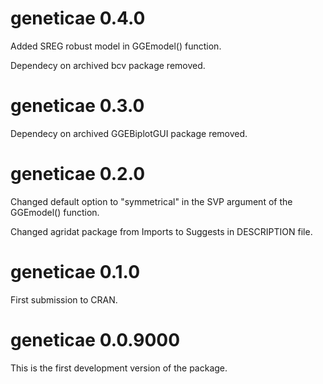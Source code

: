 # geneticae 0.4.0

Added SREG robust model in GGEmodel() function.

Dependecy on archived bcv package removed.

# geneticae 0.3.0

Dependecy on archived GGEBiplotGUI package removed.

# geneticae 0.2.0

Changed default option to "symmetrical" in the SVP argument of the GGEmodel()
function.

Changed agridat package from Imports to Suggests in DESCRIPTION file.

# geneticae 0.1.0

First submission to CRAN.

# geneticae 0.0.9000

This is the first development version of the package.




